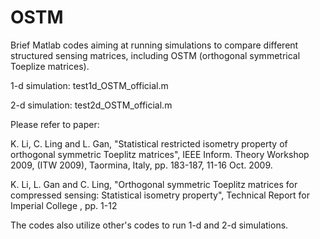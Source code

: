 # OSTM
Brief Matlab codes aiming at running simulations to compare different structured sensing matrices, including OSTM (orthogonal symmetrical Toeplize matrices). 

1-d simulation: test1d_OSTM_official.m

2-d simulation: test2d_OSTM_official.m


Please refer to paper: 

K. Li, C. Ling and L. Gan, "Statistical restricted isometry property of orthogonal symmetric Toeplitz matrices", IEEE Inform. Theory Workshop 2009, (ITW 2009), Taormina, Italy, pp. 183-187, 11-16 Oct. 2009.

K. Li, L. Gan and C. Ling, "Orthogonal symmetric Toeplitz matrices for compressed sensing: Statistical isometry property", Technical Report for Imperial College , pp. 1-12

The codes also utilize other's codes to run 1-d and 2-d simulations.
